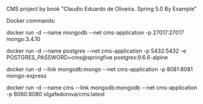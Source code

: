 CMS project by book "Claudio Eduardo de Oliveira. Spring 5.0 By Example"

Docker commands:

docker run -d --name mongodb --net cms-application -p 27017:27017 mongo:3.4.10

docker run -d --name postgres --net cms-application -p 5432:5432 -e POSTGRES_PASSWORD=cms@springfive postgres:9.6.6-alpine

docker run -d --link mongodb:mongo --net cms-application -p 8081:8081 mongo-express

docker run -d --name cms --link mongodb:mongodb --net cms-application -p 8080:8080 olgafedorova/cms:latest
